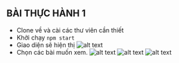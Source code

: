 ## BÀI THỰC HÀNH 1

- Clone về và cài các thư viên cần thiết
- Khởi chạy `npm start`
- Giao diện sẽ hiện thị
  ![alt text](/UIT_IE213.O22_TH/lab1/public/image3.png)
- Chọn các bài muốn xem.
  ![alt text](/UIT_IE213.O22_TH/lab1/public/image.png)
  ![alt text](/UIT_IE213.O22_TH/lab1/public/image-2.png)
  ![alt text](/UIT_IE213.O22_TH/lab1/public/image-1.png)
